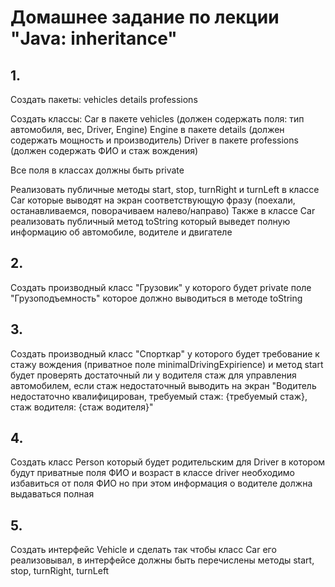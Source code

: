 # Домашнее задание по лекции "Java: inheritance"

## 1.
Создать пакеты:
vehicles
details
professions

Создать классы:
Car в пакете vehicles (должен содержать поля: тип автомобиля, вес, Driver, Engine)
Engine в пакете details (должен содержать мощность и производитель)
Driver в пакете professions (должен содержать ФИО и стаж вождения)

Все поля в классах должны быть private

Реализовать публичные методы start, stop, turnRight и turnLeft в классе Car которые выводят на экран соответствующую фразу (поехали, останавливаемся, поворачиваем налево/направо)
Также в классе Car реализовать публичный метод toString который выведет полную информацию об автомобиле, водителе и двигателе

## 2.
Создать производный класс "Грузовик" у которого будет private поле "Грузоподъемность" которое должно выводиться в методе toString

## 3.
Создать производный класс "Спорткар" у которого будет требование к стажу вождения (приватное поле minimalDrivingExpirience) и метод start будет проверять достаточный ли у водителя стаж для управления автомобилем,
если стаж недостаточный выводить на экран "Водитель недостаточно квалифицирован, требуемый стаж: {требуемый стаж}, стаж водителя: {стаж водителя}"

## 4.
Создать класс Person который будет родительским для Driver в котором будут приватные поля ФИО и возраст
в классе driver необходимо избавиться от поля ФИО но при этом информация о водителе должна выдаваться полная

## 5.
Создать интерфейс Vehicle и сделать так чтобы класс Car его реализовывал, в интерфейсе должны быть перечислены методы start, stop, turnRight, turnLeft